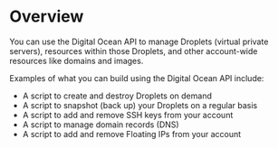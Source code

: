 # Overview

You can use the Digital Ocean API to manage Droplets (virtual private servers), resources within those Droplets, and other account-wide resources like domains and images.

Examples of what you can build using the Digital Ocean API include:

- A script to create and destroy Droplets on demand
- A script to snapshot (back up) your Droplets on a regular basis
- A script to add and remove SSH keys from your account
- A script to manage domain records (DNS)
- A script to add and remove Floating IPs from your account
